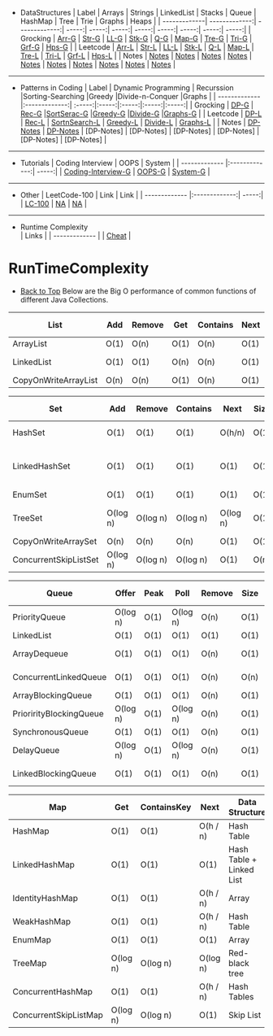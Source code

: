 <!--ts-->
* DataStructures
  | Label         | Arrays         | Strings          | LinkedList | Stacks  | Queue | HashMap | Tree | Trie | Graphs | Heaps |
  | -------------| -------------:| -------------:| -----:| -----:| -----:| -----:| -----:| -----:| -----:| -----:|
  | Grocking         | [Arr-G](https://www.educative.io/module/lesson/data-structures-in-java/g7K8xgjRyyZ) | [Str-G](https://www.educative.io/module/lesson/data-structures-in-java/B1mNWlJxvnX) | [LL-G](https://www.educative.io/module/lesson/data-structures-in-java/B12o76Zq1z2) | [Stk-G](https://www.educative.io/module/lesson/data-structures-in-java/B6mP2lRBmkW) | [Q-G](https://www.educative.io/module/lesson/data-structures-in-java/B6mP2lRBmkW) | [Map-G](https://www.educative.io/module/lesson/data-structures-in-java/YVwVlxR010K) | [Tre-G](https://www.educative.io/module/lesson/data-structures-in-java/xopm7m0pEol) | [Tri-G](https://www.educative.io/module/lesson/data-structures-in-java/JQ3qoVDO72o) | [Grf-G](https://www.educative.io/module/lesson/data-structures-in-java/qA8VWG1NlDp) | [Hps-G](https://www.educative.io/module/lesson/data-structures-in-java/JQ5wl6N6RWP) |
  | Leetcode         | [Arr-L](https://leetcode.com/problem-list/top-100-liked-questions/?topicSlugs=array&page=1) | [Str-L](https://leetcode.com/problem-list/top-100-liked-questions/?page=1&topicSlugs=string) | [LL-L](https://leetcode.com/problem-list/top-100-liked-questions/?page=1&topicSlugs=linked-list) | [Stk-L](https://leetcode.com/problem-list/top-100-liked-questions/?page=1&topicSlugs=stack) | [Q-L](https://leetcode.com/problem-list/top-100-liked-questions/?page=1&topicSlugs=queue) | [Map-L](https://leetcode.com/problem-list/top-100-liked-questions/?page=1&topicSlugs=hash-table) | [Tre-L](https://leetcode.com/problem-list/top-100-liked-questions/?page=1&topicSlugs=tree) | [Tri-L](https://leetcode.com/problem-list/top-100-liked-questions/?topicSlugs=trie&page=1) | [Grf-L](https://leetcode.com/problem-list/top-100-liked-questions/?page=1&topicSlugs=graph) | [Hps-L](https://leetcode.com/problem-list/top-100-liked-questions/?page=1&topicSlugs=heap-priority-queue) |
  | Notes         | [Notes](Arrays) | [Notes](Strings) | [Notes](LinkedList) | [Notes](Queue) | [Notes](Stacks) | [Notes](HashMaps) | [Notes](Tree) | [Notes](Trie) | [Notes](Graphs) | [Notes](Heaps) | 
---
* Patterns in Coding
  | Label         | Dynamic Programming          | Recurssion |Sorting-Searching |Greedy |Divide-n-Conquer |Graphs |
  | ------------- |:-------------:| :-----:|:-----:|:-----:|:-----:|:-----:|
  | Grocking | [DP-G](https://www.educative.io/module/lesson/dynamic-programming-patterns/g2q4PWK3jlD)      | [Rec-G](https://www.educative.io/module/lesson/recursion-in-java/q2WVWWwrLR3)      |[SortSerac-G](https://www.educative.io/module/lesson/algorithms-in-java/YMEyz4Y0jmA)      |[Greedy-G](https://www.educative.io/module/lesson/algorithms-in-java/B8LjzQqNnnW)      |[Divide-G](https://www.educative.io/module/lesson/algorithms-in-java/mEmxX11Kw2n)      |[Graphs-G](https://www.educative.io/module/lesson/algorithms-in-java/RLNQMB3zr1q)      |
  | Leetcode | [DP-L]()      | [Rec-L]()      | [SortnSearch-L]()      | [Greedy-L]()      | [Divide-L]()      | [Graphs-L]()      |
  | Notes | [DP-Notes]()      | [DP-Notes]()      | [DP-Notes]      | [DP-Notes]      | [DP-Notes]      | [DP-Notes]      | [DP-Notes]      | [DP-Notes]      |
___
* Tutorials
  | Coding Interview           | OOPS          | System |
  | ------------- |:-------------:| -----:|
  | [Coding-Interview-G](https://www.educative.io/courses/grokking-the-coding-interview) | [OOPS-G](https://www.educative.io/module/oop-design-interview)      |    [System-G](https://www.educative.io/courses/grokking-the-system-design-interview/B8nMkqBWONo) |  
---
* Other
  | LeetCode-100         | Link          | Link |
  | ------------- |:-------------:| -----:|
  | [LC-100]() | [NA]()      |    [NA]() |
---
* Runtime Complexity  
  | Links         |
  | ------------- |
  | [Cheat](https://www.bigocheatsheet.com/) |


<!--te-->

# RunTimeComplexity
- [Back to Top](#Table-of-contents)
  Below are the Big O performance of common functions of different Java Collections.


List                 | Add  | Remove | Get  | Contains | Next | Data Structure
---------------------|------|--------|------|----------|------|---------------
ArrayList            | O(1) |  O(n)  | O(1) |   O(n)   | O(1) | Array
LinkedList           | O(1) |  O(1)  | O(n) |   O(n)   | O(1) | Linked List
CopyOnWriteArrayList | O(n) |  O(n)  | O(1) |   O(n)   | O(1) | Array



Set                   |    Add   |  Remove  | Contains |   Next   | Size | Data Structure
----------------------|----------|----------|----------|----------|------|-------------------------
HashSet               | O(1)     | O(1)     | O(1)     | O(h/n)   | O(1) | Hash Table
LinkedHashSet         | O(1)     | O(1)     | O(1)     | O(1)     | O(1) | Hash Table + Linked List
EnumSet               | O(1)     | O(1)     | O(1)     | O(1)     | O(1) | Bit Vector
TreeSet               | O(log n) | O(log n) | O(log n) | O(log n) | O(1) | Red-black tree
CopyOnWriteArraySet   | O(n)     | O(n)     | O(n)     | O(1)     | O(1) | Array
ConcurrentSkipListSet | O(log n) | O(log n) | O(log n) | O(1)     | O(n) | Skip List



Queue                   |  Offer   | Peak |   Poll   | Remove | Size | Data Structure
------------------------|----------|------|----------|--------|------|---------------
PriorityQueue           | O(log n) | O(1) | O(log n) |  O(n)  | O(1) | Priority Heap
LinkedList              | O(1)     | O(1) | O(1)     |  O(1)  | O(1) | Array
ArrayDequeue            | O(1)     | O(1) | O(1)     |  O(n)  | O(1) | Linked List
ConcurrentLinkedQueue   | O(1)     | O(1) | O(1)     |  O(n)  | O(n) | Linked List
ArrayBlockingQueue      | O(1)     | O(1) | O(1)     |  O(n)  | O(1) | Array
PriorirityBlockingQueue | O(log n) | O(1) | O(log n) |  O(n)  | O(1) | Priority Heap
SynchronousQueue        | O(1)     | O(1) | O(1)     |  O(n)  | O(1) | None!
DelayQueue              | O(log n) | O(1) | O(log n) |  O(n)  | O(1) | Priority Heap
LinkedBlockingQueue     | O(1)     | O(1) | O(1)     |  O(n)  | O(1) | Linked List



Map                   |   Get    | ContainsKey |   Next   | Data Structure
----------------------|----------|-------------|----------|-------------------------
HashMap               | O(1)     |   O(1)      | O(h / n) | Hash Table
LinkedHashMap         | O(1)     |   O(1)      | O(1)     | Hash Table + Linked List
IdentityHashMap       | O(1)     |   O(1)      | O(h / n) | Array
WeakHashMap           | O(1)     |   O(1)      | O(h / n) | Hash Table
EnumMap               | O(1)     |   O(1)      | O(1)     | Array
TreeMap               | O(log n) |   O(log n)  | O(log n) | Red-black tree
ConcurrentHashMap     | O(1)     |   O(1)      | O(h / n) | Hash Tables
ConcurrentSkipListMap | O(log n) |   O(log n)  | O(1)     | Skip List


